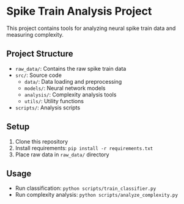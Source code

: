 # Spike Train Analysis Project

This project contains tools for analyzing neural spike train data and measuring complexity.

## Project Structure
- `raw_data/`: Contains the raw spike train data
- `src/`: Source code
  - `data/`: Data loading and preprocessing
  - `models/`: Neural network models
  - `analysis/`: Complexity analysis tools
  - `utils/`: Utility functions
- `scripts/`: Analysis scripts

## Setup
1. Clone this repository
2. Install requirements: `pip install -r requirements.txt`
3. Place raw data in `raw_data/` directory

## Usage
- Run classification: `python scripts/train_classifier.py`
- Run complexity analysis: `python scripts/analyze_complexity.py`
